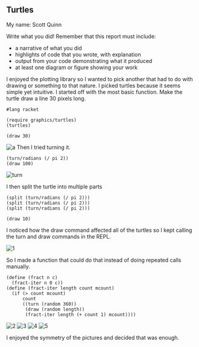 ## Turtles
My name: Scott Quinn

Write what you did!
Remember that this report must include:

* a narrative of what you did
* highlights of code that you wrote, with explanation
* output from your code demonstrating what it produced
* at least one diagram or figure showing your work

I enjoyed the plotting library so I wanted to pick another that had to do with drawing or something to that nature. I picked turtles because it seems simple yet intuitive. I started off with the most basic function. Make the turtle draw a line 30 pixels long.
```racket
#lang racket

(require graphics/turtles)
(turtles)

(draw 30)
```
![a](/a.jpg?raw=true"a")
Then I tried turning it.

```racket
(turn/radians (/ pi 2))
(draw 100)
```

![turn](/turn.jpg?raw=true"true")


I then split the turtle into multiple parts
```racket
(split (turn/radians (/ pi 2)))
(split (turn/radians (/ pi 2)))
(split (turn/radians (/ pi 2)))

(draw 10)
```
I noticed how the draw command affected all of the turtles so I kept calling the turn and draw commands in the REPL.

![1](/1.jpg?raw=true"1")

So I made a function that could do that instead of doing repeated calls manually.
```racket
(define (fract n c)
  (fract-iter n 0 c))
(define (fract-iter length count mcount)
  (if (> count mcount)
      count
      ((turn (random 360))
       (draw (random length))
       (fract-iter length (+ count 1) mcount))))
```
![2](/2.jpg?raw=true"2")
![3](/3.jpg?raw=true"3")
![4](/4.jpg?raw=true"4")
![5](/5.jpg?raw=true"5")

I enjoyed the symmetry of the pictures and decided that was enough.
